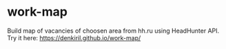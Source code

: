 # work-map
Build map of vacancies of choosen area from hh.ru using HeadHunter API.
Try it here: https://denkiril.github.io/work-map/
